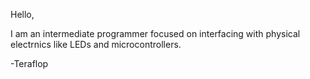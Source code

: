 Hello,

I am an intermediate programmer focused on interfacing with physical electrnics like LEDs and microcontrollers.

-Teraflop
